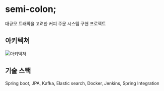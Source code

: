 # semi-colon;
대규모 트래픽을 고려한 커피 주문 시스템 구현 프로젝트

## 아키텍쳐
![아키텍쳐](https://user-images.githubusercontent.com/50160282/125731523-5e6bab09-0acd-43ee-b43e-6674587546a2.png)

## 기술 스택
Spring boot, JPA, Kafka, Elastic search, Docker, Jenkins, Spring Integration
